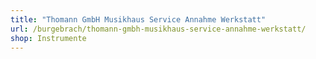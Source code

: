 ```yaml
---
title: "Thomann GmbH Musikhaus Service Annahme Werkstatt"
url: /burgebrach/thomann-gmbh-musikhaus-service-annahme-werkstatt/
shop: Instrumente
---
```


